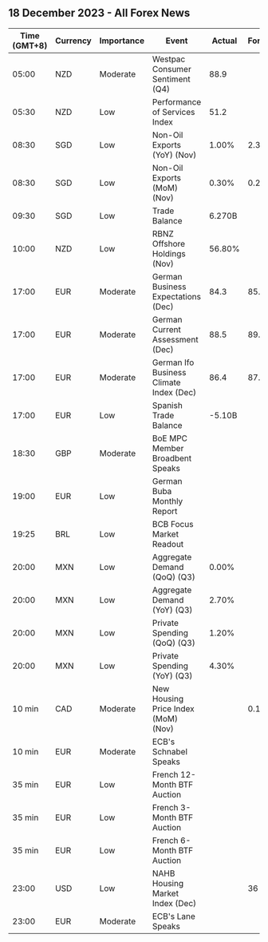 ## 18 December 2023 - All Forex News

| Time (GMT+8) | Currency | Importance | Event | Actual | Forecast | Previous |
|------|----------|------------|-------|--------|----------|----------|
| 05:00 | NZD | Moderate | Westpac Consumer Sentiment (Q4) | 88.9 |  | 80.2 |
| 05:30 | NZD | Low | Performance of Services Index | 51.2 |  | 49.2 |
| 08:30 | SGD | Low | Non-Oil Exports (YoY) (Nov) | 1.00% | 2.30% | -3.50% |
| 08:30 | SGD | Low | Non-Oil Exports (MoM) (Nov) | 0.30% | 0.20% | 5.70% |
| 09:30 | SGD | Low | Trade Balance | 6.270B |  | 6.506B |
| 10:00 | NZD | Low | RBNZ Offshore Holdings (Nov) | 56.80% |  | 57.90% |
| 17:00 | EUR | Moderate | German Business Expectations (Dec) | 84.3 | 85.8 | 85.1 |
| 17:00 | EUR | Moderate | German Current Assessment (Dec) | 88.5 | 89.5 | 89.4 |
| 17:00 | EUR | Moderate | German Ifo Business Climate Index (Dec) | 86.4 | 87.8 | 87.2 |
| 17:00 | EUR | Low | Spanish Trade Balance | -5.10B |  | -3.80B |
| 18:30 | GBP | Moderate | BoE MPC Member Broadbent Speaks |  |  |  |
| 19:00 | EUR | Low | German Buba Monthly Report |  |  |  |
| 19:25 | BRL | Low | BCB Focus Market Readout |  |  |  |
| 20:00 | MXN | Low | Aggregate Demand (QoQ) (Q3) | 0.00% |  | 1.30% |
| 20:00 | MXN | Low | Aggregate Demand (YoY) (Q3) | 2.70% |  | 4.80% |
| 20:00 | MXN | Low | Private Spending (QoQ) (Q3) | 1.20% |  | 1.00% |
| 20:00 | MXN | Low | Private Spending (YoY) (Q3) | 4.30% |  | 3.70% |
| 10 min | CAD | Moderate | New Housing Price Index (MoM) (Nov) |  | 0.1% | 0.0% |
| 10 min | EUR | Moderate | ECB's Schnabel Speaks |  |  |  |
| 35 min | EUR | Low | French 12-Month BTF Auction |  |  | 3.423% |
| 35 min | EUR | Low | French 3-Month BTF Auction |  |  | 3.778% |
| 35 min | EUR | Low | French 6-Month BTF Auction |  |  | 3.739% |
| 23:00 | USD | Low | NAHB Housing Market Index (Dec) |  | 36 | 34 |
| 23:00 | EUR | Moderate | ECB's Lane Speaks |  |  |  |
